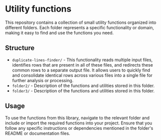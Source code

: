# Utility functions
This repository contains a collection of small utility functions organized into different folders. Each folder represents a specific functionality or domain, making it easy to find and use the functions you need.
## Structure
- `duplicate-lines-finder/` - This functionality reads multiple input files, identifies rows that are present in all of these files, and redirects these common rows to a separate output file. It allows users to quickly find and consolidate identical rows across various files into a single file for further analysis or processing.
- `folder2/` - Description of the functions and utilities stored in this folder.
- `folder3/` - Description of the functions and utilities stored in this folder.
## Usage
To use the functions from this library, navigate to the relevant folder and include or import the required functions into your project. Ensure that you follow any specific instructions or dependencies mentioned in the folder's README or documentation files.
